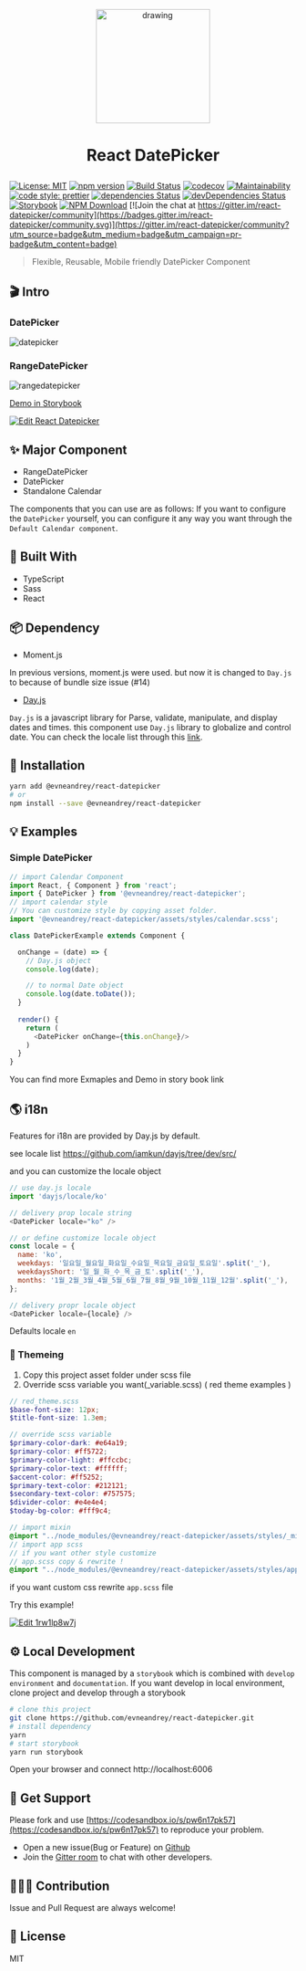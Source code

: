 <p align="center">

<img src="https://user-images.githubusercontent.com/2585676/52951566-75d55580-33c5-11e9-8e00-b8e227dc0280.png" alt="drawing" width="200"/>


</p>
<h1 align="center">

React DatePicker

</h1>


<p align="center">

[![License: MIT](https://img.shields.io/badge/License-MIT-green.svg)](https://opensource.org/licenses/MIT) [![npm version](https://badge.fury.io/js/%40y0c%2Freact-datepicker.svg)](https://badge.fury.io/js/%40y0c%2Freact-datepicker) 
[![Build Status](https://travis-ci.com/evneandrey/react-datepicker.svg?branch=master)](https://travis-ci.com/evneandrey/react-datepicker)
[![codecov](https://codecov.io/gh/evneandrey/react-datepicker/branch/master/graph/badge.svg)](https://codecov.io/gh/evneandrey/react-datepicker)
[![Maintainability](https://api.codeclimate.com/v1/badges/e2a0ba59adb7412eae87/maintainability)](https://codeclimate.com/github/evneandrey/react-datepicker/maintainability)
[![code style: prettier](https://img.shields.io/badge/code_style-prettier-ff69b4.svg?style=flat-square)](https://github.com/prettier/prettier)
[![dependencies Status](https://david-dm.org/evneandrey/react-datepicker/status.svg)](https://david-dm.org/evneandrey/react-datepicker)
[![devDependencies Status](https://david-dm.org/evneandrey/react-datepicker/dev-status.svg)](https://david-dm.org/evneandrey/react-datepicker?type=dev)
[![Storybook](https://github.com/storybooks/brand/blob/master/badge/badge-storybook.svg)](https://y0c.github.io/react-datepicker)
[![NPM Download](https://img.shields.io/npm/dt/@evneandrey/react-datepicker.svg?style=flat)](https://www.npmjs.com/package/@evneandrey/react-datepicker)
[![Join the chat at https://gitter.im/react-datepicker/community](https://badges.gitter.im/react-datepicker/community.svg)](https://gitter.im/react-datepicker/community?utm_source=badge&utm_medium=badge&utm_campaign=pr-badge&utm_content=badge)

</p>

> Flexible, Reusable, Mobile friendly DatePicker Component 

## 🎬 Intro 

### DatePicker

![datepicker](https://user-images.githubusercontent.com/2585676/52909193-a8992400-32c7-11e9-9266-7735c0e6e705.gif)


### RangeDatePicker 

![rangedatepicker](https://user-images.githubusercontent.com/2585676/52909117-d7ae9600-32c5-11e9-902a-4df671e82611.gif)


[Demo in Storybook](https://y0c.github.io/react-datepicker)

[![Edit React Datepicker](https://codesandbox.io/static/img/play-codesandbox.svg)](https://codesandbox.io/s/pw6n17pk57)

## ✨ Major Component 

* RangeDatePicker
* DatePicker
* Standalone Calendar

The components that you can use are as follows: If you want to configure the `DatePicker` yourself, you can configure it any way you want through the `Default Calendar component`.

## 🔧 Built With

* TypeScript
* Sass
* React

## 📦 Dependency 

* Moment.js

In previous versions, moment.js were used. but now it is changed to `Day.js` to because of bundle size issue (#14)

* [Day.js](https://github.com/iamkun/dayjs)

`Day.js` is a javascript library for Parse, validate, manipulate, and display dates and times. this component use `Day.js` library to globalize and control date. You can check the locale list through this [link](https://github.com/iamkun/dayjs/tree/dev/src/locale).

## 📲 Installation 

```sh
yarn add @evneandrey/react-datepicker
# or 
npm install --save @evneandrey/react-datepicker
```

## 💡 Examples 

### Simple DatePicker 

```javascript
// import Calendar Component 
import React, { Component } from 'react';
import { DatePicker } from '@evneandrey/react-datepicker';
// import calendar style 
// You can customize style by copying asset folder.
import '@evneandrey/react-datepicker/assets/styles/calendar.scss';

class DatePickerExample extends Component {

  onChange = (date) => {
    // Day.js object
    console.log(date);

    // to normal Date object
    console.log(date.toDate());
  }
  
  render() {
    return (
      <DatePicker onChange={this.onChange}/>
    )
  }
}
```

You can find more Exmaples and Demo in story book link

## 🌎 i18n

Features for i18n are provided by Day.js by default.

see locale list https://github.com/iamkun/dayjs/tree/dev/src/

and you can customize the locale object

```javascript
// use day.js locale
import 'dayjs/locale/ko'

// delivery prop locale string  
<DatePicker locale="ko" />

// or define customize locale object 
const locale = {
  name: 'ko',
  weekdays: '일요일_월요일_화요일_수요일_목요일_금요일_토요일'.split('_'),
  weekdaysShort: '일_월_화_수_목_금_토'.split('_'),
  months: '1월_2월_3월_4월_5월_6월_7월_8월_9월_10월_11월_12월'.split('_'),
};

// delivery propr locale object
<DatePicker locale={locale} />
```

Defaults locale `en`

### 🎨 Themeing

1. Copy this project asset folder under scss file
2. Override scss variable you want(_variable.scss) 
( red theme examples )

```scss
// red_theme.scss
$base-font-size: 12px;
$title-font-size: 1.3em;

// override scss variable
$primary-color-dark: #e64a19;
$primary-color: #ff5722;
$primary-color-light: #ffccbc;
$primary-color-text: #ffffff;
$accent-color: #ff5252;
$primary-text-color: #212121;
$secondary-text-color: #757575;
$divider-color: #e4e4e4;
$today-bg-color: #fff9c4;

// import mixin 
@import "../node_modules/@evneandrey/react-datepicker/assets/styles/_mixin.scss";
// import app scss
// if you want other style customize 
// app.scss copy & rewrite !
@import "../node_modules/@evneandrey/react-datepicker/assets/styles/app.scss";

```

if you want custom css rewrite `app.scss` file 

Try this example! 

[![Edit 1rw1lp8w7j](https://codesandbox.io/static/img/play-codesandbox.svg)](https://codesandbox.io/s/1rw1lp8w7j) 

## ⚙️ Local Development

This component is managed by a `storybook` which is combined with `develop environment` and `documentation`. If you want develop in local environment, clone project and develop through a storybook

```sh
# clone this project
git clone https://github.com/evneandrey/react-datepicker.git
# install dependency
yarn
# start storybook 
yarn run storybook
```
Open your browser and connect http://localhost:6006

## 💼 Get Support

Please fork and use [https://codesandbox.io/s/pw6n17pk57](https://codesandbox.io/s/pw6n17pk57) to reproduce your problem.

* Open a new issue(Bug or Feature) on [Github](https://github.com/evneandrey/react-datepicker/issues/new/choose)
* Join the [Gitter room](https://gitter.im/react-datepicker/community) to chat with other developers.

## 👨‍👦‍👦 Contribution 

Issue and Pull Request are always welcome! 

## 📝 License 
MIT


